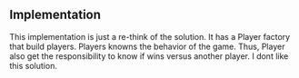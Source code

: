 Implementation
--------------

This implementation is just a re-think of the solution. It has a Player factory that build players. Players knowns the behavior of the game. Thus, Player also get the responsibility to know if wins versus another player. I dont like this solution.
